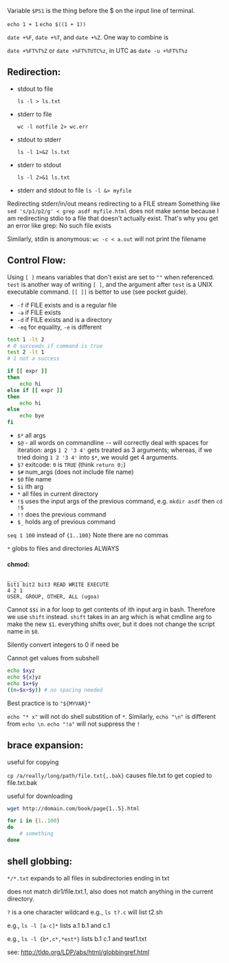 Variable `$PS1` is the thing before the $ on the input line of terminal.

`echo 1 + 1` `echo $((1 + 1))`

`date +%F`, `date +%T`, and `date +%Z`. One way to combine is

`date +%FT%T%Z` or `date +%FT%TUTC%z`, in UTC as `date -u +%FT%T%z`

## Redirection:

* stdout to file

    `ls -l > ls.txt`
* stderr to file
    
    `wc -l notfile 2> wc.err`
* stdout to stderr
    
    `ls -l 1>&2 ls.txt`
* stderr to stdout
    
    `ls -l 2>&1 ls.txt`

* stderr and stdout to file
    `ls -l &> myfile`

Redirecting stderr/in/out means redirecting to a FILE stream
Something like `sed 's/p1/p2/g' < grep asdf myfile.html`
does not make sense because I am redirecting stdio to a file that doesn't actually exist. That's why you get an error like grep: No such file exists

Similarly, stdin is anonymous: `wc -c < a.out` will not print the filename


## Control Flow:
Using `[ ]` means variables that don't exist are set to `""` when referenced. `test` is another way of writing `[ ]`, and
the argument after `test` is a UNIX executable command.
`[[ ]]` is better to use (see pocket guide).

* `-f` if FILE exists and is a regular file
* `-a` if FILE exists
* `-d` if FILE exists and is a directory
* `-eq` for equality, `-e` is different

```bash
test 1 -lt 2
# 0 succeeds if command is true
test 2 -lt 1
# 1 not a success
```

```bash
if [[ expr ]]
then
    echo hi
else if [[ expr ]]
then
    echo hi
else
    echo bye
fi
```

* `$*` all args
* `$@` - all words on commandline -- will correctly deal with spaces for iteration: args `1 2 '3 4'` gets treated as 3 arguments; whereas,
    if we tried doing `1 2 '3 4'` into `$*`, we would get 4 arguments.
* `$?` exitcode: `0` is `TRUE` (think `return 0;`)
* `$#` num_args (does not include file name)
* `$0` file name
* `$i` ith arg
* `*` all files in current directory
* `!$` uses the input args of the previous command, e.g. `mkdir asdf` then `cd !$`
* `!!` does the previous command
* `$_` holds arg of previous command

`seq 1 100` instead of `{1..100}` Note there are no commas

`*` globs to files and directories ALWAYS

#### chmod:
    _ _ _
    bit1 bit2 bit3 READ WRITE EXECUTE
    4 2 1
    USER, GROUP, OTHER, ALL (ugoa)

Cannot `$$i` in a for loop to get contents of ith input arg in bash.
Therefore we use `shift` instead. `shift` takes in an arg which is what cmdline arg to make the new `$1`. everything shifts over, but
    it does not change the script name in `$0`.

Silently convert integers to 0 if need be

Cannot get values from subshell

```bash
echo $xyz
echo ${x}yz
echo $x+$y
((n=$x+$y)) # no spacing needed
```

Best practice is to `"${MYVAR}"`

`echo "* x"` will not do shell substition of `*`. Similarly, `echo "\n"` is different from `echo \n`. `echo "!a"` will not suppress the `!`

## brace expansion:
useful for copying

`cp /a/really/long/path/file.txt{,.bak}`
    causes file.txt to get copied to file.txt.bak

useful for downloading

```bash
wget http://domain.com/book/page{1..5}.html

for i in {1..100}
do
    # something
done
```

## shell globbing:
`*/*.txt` expands to all files in subdirectories ending in txt

does not match dir1/file.txt.1, also does not match anything in the current directory.

`?` is a one character wildcard
e.g., `ls t?.c` will list t2.sh

e.g., `ls -l [a-c]*` lists a.1 b.1 and c.1

e.g., `ls -l {b*,c*,*est*}` lists b.1 c.1 and test1.txt

see: http://tldp.org/LDP/abs/html/globbingref.html
